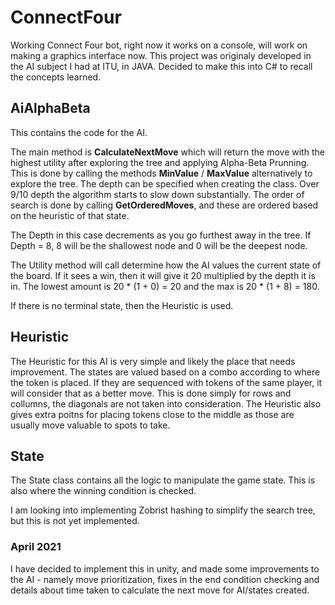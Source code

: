 # ConnectFour
Working Connect Four bot, right now it works on a console, will work on making a graphics interface now. 
This project was originaly developed in the AI subject I had at ITU, in JAVA. 
Decided to make this into C# to recall the concepts learned.

## AiAlphaBeta

This contains the code for the AI. 

The main method is **CalculateNextMove** which will return the move with the highest utility after exploring the tree and applying Alpha-Beta Prunning. This is done by calling the methods **MinValue** / **MaxValue** alternatively to explore the tree. The depth can be specified when creating the class. Over 9/10 depth the algorithm starts to slow down substantially. The order of search is done by calling **GetOrderedMoves**, and these are ordered based on the heuristic of that state. 

The Depth in this case decrements as you go furthest away in the tree. If Depth = 8, 8 will be the shallowest node and 0 will be the deepest node.

The Utility method will call determine how the AI values the current state of the board. If it sees a win, then it will give it 20 multiplied by the depth it is in. The lowest amount is 20 * (1 + 0) = 20 and the max is 20 * (1 + 8) = 180.

If there is no terminal state, then the Heuristic is used.

## Heuristic

The Heuristic for this AI is very simple and likely the place that needs improvement. The states are valued based on a combo according to where the token is placed. If they are sequenced with tokens of the same player, it will consider that as a better move. This is done simply for rows and collumns, the diagonals are not taken into consideration. The Heuristic also gives extra poitns for placing tokens close to the middle as those are usually move valuable to spots to take. 

## State

The State class contains all the logic to manipulate the game state. This is also where the winning condition is checked. 

I am looking into implementing Zobrist hashing to simplify the search tree, but this is not yet implemented. 

### April 2021 
I have decided to implement this in unity, and made some improvements to the AI - namely move prioritization, fixes in the end condition checking and details about time taken to calculate the next move for AI/states created. 
